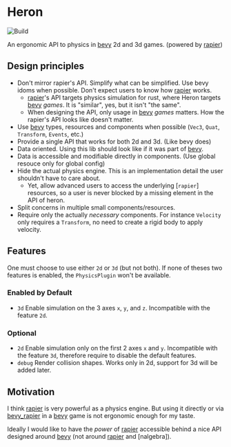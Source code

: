 # Heron

![Build](https://github.com/jcornaz/heron/workflows/Build/badge.svg)

An ergonomic API to physics in [bevy] 2d and 3d games. (powered by [rapier])


## Design principles

* Don't mirror rapier's API. Simplify what can be simplified. Use bevy idoms when possible. Don't expect users to know
  how [rapier] works.
    * [rapier]'s API targets physics simulation for rust, where Heron targets [bevy] *games*. It is "similar", yes, but
      it isn't "the same".
    * When designing the API, only usage in [bevy] *games* matters. How the rapier's API looks like doesn't matter.
* Use [bevy] types, resources and components when possible (`Vec3`, `Quat`, `Transform`, `Events`, etc.)
* Provide a single API that works for both 2d and 3d. (Like bevy does)
* Data oriented. Using this lib should look like if it was part of [bevy].
* Data is accessible and modifiable directly in components. (Use global resouce only for global config)
* Hide the actual physics engine. This is an implementation detail the user shouldn't have to care about.
    * Yet, allow advanced users to access the underlying [`rapier`] resources, so a user is never blocked by a missing
      element in the API of heron.
* Split concerns in multiple small components/resources.
* Require only the actually *necessary* components. For instance `Velocity` only requires a `Transform`, no need to
  create a rigid body to apply velocity.


## Features

One must choose to use either `2d` or `3d` (but not both). If none of theses two features is enabled, the `PhysicsPlugin` won't be available.

### Enabled by Default

* `3d` Enable simulation on the 3 axes `x`, `y`, and `z`. Incompatible with the feature `2d`.

### Optional

* `2d` Enable simulation only on the first 2 axes `x` and `y`. Incompatible with the feature `3d`, therefore require to disable the default features.
* `debug` Render collision shapes. Works only in 2d, support for 3d will be added later.


## Motivation

I think [rapier] is very powerful as a physics engine. But using it directly or via [bevy_rapier] in a [bevy] game is
not ergonomic enough for my taste.

Ideally I would like to have the *power* of [rapier] accessible behind a nice API designed around [bevy] (not
around [rapier] and [nalgebra]).


[bevy]: https://bevyengine.org

[rapier]: https://rapier.rs

[bevy_rapier]: https://github.com/dimforge/bevy_rapier
